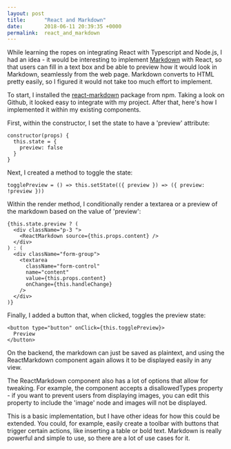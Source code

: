 ```yaml
---
layout: post
title:      "React and Markdown"
date:       2018-06-11 20:39:35 +0000
permalink:  react_and_markdown
---
```



While learning the ropes on integrating React with Typescript and Node.js, I had an idea - it would be interesting to implement [Markdown](https://en.wikipedia.org/wiki/Markdown) with React, so that users can fill in a text box and be able to preview how it would look in Markdown, seamlessly from the web page. Markdown converts to HTML pretty easily, so I figured it would not take too much effort to implement.

To start, I installed the [react-markdown](https://github.com/rexxars/react-markdown) package from npm. Taking a look on Github, it looked easy to integrate with my project. After that, here's how I implemented it within my existing components.

First, within the constructor, I set the state to have a 'preview' attribute: 

```
constructor(props) {
  this.state = {
    preview: false
  }
}
```

Next, I created a method to toggle the state:

```
togglePreview = () => this.setState(({ preview }) => ({ preview: !preview }))
```

Within the render method, I conditionally render a textarea or a preview of the markdown based on the value of 'preview':

```
{this.state.preview ? (
  <div className="p-3 ">
    <ReactMarkdown source={this.props.content} />
  </div>
) : (
  <div className="form-group">
    <textarea
      className="form-control"
      name="content"
      value={this.props.content}
      onChange={this.handleChange}
    />
  </div>
)}
```

Finally, I added a button that, when clicked, toggles the preview state:

```
<button type="button" onClick={this.togglePreview}>
  Preview
</button>
```

On the backend, the markdown can just be saved as plaintext, and using the ReactMarkdown component again allows it to be displayed easily in any view.

The ReactMarkdown component also has a lot of options that allow for tweaking. For example, the component accepts a disallowedTypes property - if you want to prevent users from displaying images, you can edit this property to include the 'image' node and images will not be displayed.

This is a basic implementation, but I have other ideas for how this could be extended. You could, for example, easily create a toolbar with buttons that trigger certain actions, like inserting a table or bold text. Markdown is really powerful and simple to use, so there are a lot of use cases for it.

